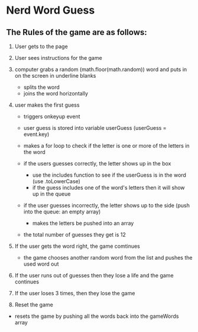 # Nerd Word Guess

## The Rules of the game are as follows:

1. User gets to the page
2. User sees instructions for the game
3. computer grabs a random (math.floor(math.random)) word and puts in on the screen in underline blanks

   - splits the word
   - joins the word horizontally

4. user makes the first guess

   - triggers onkeyup event
   - user guess is stored into variable userGuess (userGuess = event.key)
   - makes a for loop to check if the letter is one or more of the letters in the word

   - if the users guesses correctly, the letter shows up in the box
     - use the includes function to see if the userGuess is in the word (use .toLowerCase)
     - if the guess includes one of the word's letters then it will show up in the queue
   - if the user guesses incorrectly, the letter shows up to the side (push into the queue: an empty array)
     - makes the letters be pushed into an array
   - the total number of guesses they get is 12

5. If the user gets the word right, the game comtinues
   - the game chooses another random word from the list and pushes the used word out
6. If the user runs out of guesses then they lose a life and the game continues
7. If the user loses 3 times, then they lose the game
8. Reset the game

- resets the game by pushing all the words back into the gameWords array
